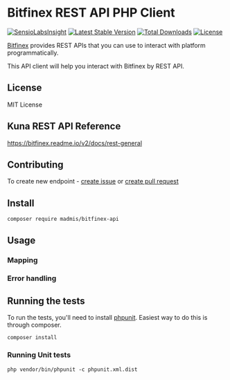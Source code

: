 # Bitfinex REST API PHP Client

[![SensioLabsInsight][sensiolabs-insight-image]][sensiolabs-insight-link]
[![Latest Stable Version][stable-image]][package-link]
[![Total Downloads][downloads-image]][package-link]
[![License][license-image]][license-link]


[Bitfinex](https://www.bitfinex.com/) provides REST APIs that you can use
 to interact with platform programmatically.

This API client will help you interact with Bitfinex by REST API. 
 

## License

MIT License

## Kuna REST API Reference

https://bitfinex.readme.io/v2/docs/rest-general


## Contributing
To create new endpoint - [create issue](https://github.com/madmis/bitfinex-api/issues/new) 
or [create pull request](https://github.com/madmis/bitfinex-api/compare)


## Install
    
    composer require madmis/bitfinex-api


## Usage


### Mapping

### Error handling


## Running the tests
To run the tests, you'll need to install [phpunit](https://phpunit.de/). 
Easiest way to do this is through composer.

    composer install

### Running Unit tests

    php vendor/bin/phpunit -c phpunit.xml.dist


[testing-link]: https://travis-ci.org/madmis/bitfinex-api
[testing-image]: https://travis-ci.org/madmis/bitfinex-api.svg?branch=master

[sensiolabs-insight-link]: https://insight.sensiolabs.com/projects/31b857a5-4329-41da-b88c-e50f5b424452
[sensiolabs-insight-image]: https://insight.sensiolabs.com/projects/31b857a5-4329-41da-b88c-e50f5b424452/mini.png

[package-link]: https://packagist.org/packages/madmis/bitfinex-api
[downloads-image]: https://poser.pugx.org/madmis/bitfinex-api/downloads
[stable-image]: https://poser.pugx.org/madmis/bitfinex-api/v/stable
[license-image]: https://poser.pugx.org/madmis/bitfinex-api/license
[license-link]: https://packagist.org/packages/madmis/bitfinex-api

[coverage-link]: https://coveralls.io/github/madmis/bitfinex-api?branch=master
[coverage-image]: https://coveralls.io/repos/github/madmis/bitfinex-api/badge.svg?branch=master

